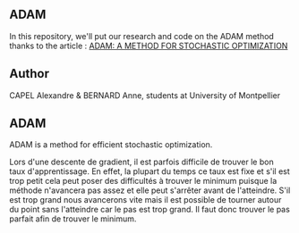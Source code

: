 ## ADAM

In this repository, we'll put our research and code on the ADAM method 
thanks to the article : [ADAM: A METHOD FOR STOCHASTIC 
OPTIMIZATION](https://browse.arxiv.org/pdf/1412.6980.pdf)

## Author
CAPEL Alexandre & BERNARD Anne, students at University of Montpellier

## ADAM

ADAM is a method for efficient stochastic optimization. 

Lors d'une descente de gradient, il est parfois difficile de trouver le 
bon taux d'apprentissage. En effet, la plupart du temps ce taux est fixe 
et s'il est trop petit cela peut poser des difficultés à trouver le 
minimum puisque la méthode n'avancera pas assez et elle peut s'arrêter 
avant de l'atteindre. S'il est trop grand nous avancerons vite mais il est 
possible de tourner autour du point sans l'atteindre car le pas est trop 
grand. Il faut donc trouver le pas parfait afin de trouver le minimum. 

